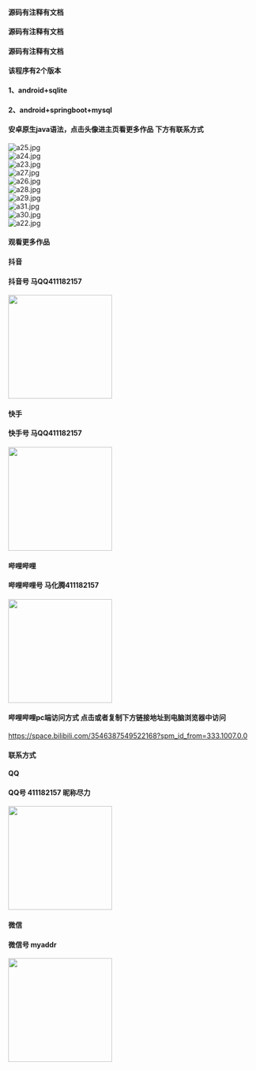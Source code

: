 #### 源码有注释有文档
#### 源码有注释有文档
#### 源码有注释有文档
#### 该程序有2个版本
#### 1、android+sqlite
#### 2、android+springboot+mysql
#### 安卓原生java语法，点击头像进主页看更多作品 下方有联系方式
 <img src='https://img.alicdn.com/imgextra/i4/1658540494/O1CN01SSWZX41FWIbXAVFlm_!!1658540494.jpg' alt='a25.jpg' /></br> 
 <img src='https://img.alicdn.com/imgextra/i1/1658540494/O1CN01jd88yB1FWIbNbBbXt_!!1658540494.jpg' alt='a24.jpg' /></br> 
 <img src='https://img.alicdn.com/imgextra/i3/1658540494/O1CN01c7mnM31FWIbS4KmlR_!!1658540494.jpg' alt='a23.jpg' /></br> 
 <img src='https://img.alicdn.com/imgextra/i2/1658540494/O1CN013UfNMs1FWIbVGtE7F_!!1658540494.jpg' alt='a27.jpg' /></br> 
 <img src='https://img.alicdn.com/imgextra/i2/1658540494/O1CN0129xWo51FWIbXJZ2d5_!!1658540494.jpg' alt='a26.jpg' /></br> 
 <img src='https://img.alicdn.com/imgextra/i2/1658540494/O1CN01CtR5eL1FWIbYSTTgg_!!1658540494.jpg' alt='a28.jpg' /></br> 
 <img src='https://img.alicdn.com/imgextra/i1/1658540494/O1CN010LjoIX1FWIbVGqoRW_!!1658540494.jpg' alt='a29.jpg' /></br> 
 <img src='https://img.alicdn.com/imgextra/i1/1658540494/O1CN01znIdH41FWIbVtJm6n_!!1658540494.jpg' alt='a31.jpg' /></br> 
 <img src='https://img.alicdn.com/imgextra/i2/1658540494/O1CN012xQBgU1FWIbZrggfR_!!1658540494.jpg' alt='a30.jpg' /></br> 
 <img src='https://img.alicdn.com/imgextra/i2/1658540494/O1CN01Dpp9gx1FWIbXJbWWP_!!1658540494.jpg' alt='a22.jpg' /></br>
#### 观看更多作品

#### 抖音
#### 抖音号  马QQ411182157
<img src="https://gitee.com/QQ411182157/mingpian/raw/master/douyin.png" width="210px">

#### 快手
#### 快手号  马QQ411182157

<img src="https://gitee.com/QQ411182157/mingpian/raw/master/kuaishou.jpg" width="210px">

#### 哔哩哔哩
#### 哔哩哔哩号  马化腾411182157

<img src="https://gitee.com/QQ411182157/mingpian/raw/master/bili.png" width="210px">

#### 哔哩哔哩pc端访问方式 点击或者复制下方链接地址到电脑浏览器中访问

https://space.bilibili.com/3546387549522168?spm_id_from=333.1007.0.0


#### 联系方式
#### QQ
#### QQ号 411182157 昵称尽力

<img src="https://gitee.com/QQ411182157/mingpian/raw/master/qq.jpg" width="210px">

#### 微信
#### 微信号 myaddr

<img src="https://gitee.com/QQ411182157/mingpian/raw/master/weixin.png" width="210px">
